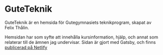 # GuteTeknik

GuteTeknik är en hemsida för Gutegymnasiets teknikprogram, skapat av Felix Thålin.

Hemsidan har som syfte att innehålla kursinformation, hjälp, och annat som relaterar till de ämnen jag undervisar. Sidan är gjort med Gatsby, och finns [publicerad på Netlify](https://www.guteteknik.netlify.com)
